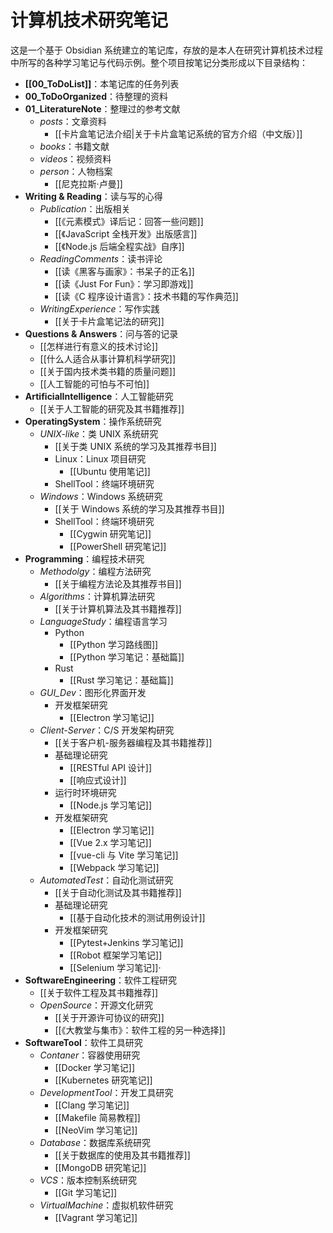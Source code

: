 # 计算机技术研究笔记

这是一个基于 Obsidian 系统建立的笔记库，存放的是本人在研究计算机技术过程中所写的各种学习笔记与代码示例。整个项目按笔记分类形成以下目录结构：

- **[[00_ToDoList]]**：本笔记库的任务列表
- **00_ToDoOrganized**：待整理的资料
- **01_LiteratureNote**：整理过的参考文献
  - *posts*：文章资料
    - [[卡片盒笔记法介绍|关于卡片盒笔记系统的官方介绍（中文版）]]
  - *books*：书籍文献
  - *videos*：视频资料
  - *person*：人物档案
    - [[尼克拉斯·卢曼]]
- **Writing & Reading**：读与写的心得
  - *Publication*：出版相关
    - [[《元素模式》译后记：回答一些问题]]
    - [[《JavaScript 全栈开发》出版感言]]
    - [[《Node.js 后端全程实战》自序]]
  - *ReadingComments*：读书评论
    - [[读《黑客与画家》：书呆子的正名]]
    - [[读《Just For Fun》：学习即游戏]]
    - [[读《C 程序设计语言》：技术书籍的写作典范]]
  - *WritingExperience*：写作实践
    - [[关于卡片盒笔记法的研究]]
- **Questions & Answers**：问与答的记录
  - [[怎样进行有意义的技术讨论]]
  - [[什么人适合从事计算机科学研究]]
  - [[关于国内技术类书籍的质量问题]]
  - [[人工智能的可怕与不可怕]]
- **ArtificialIntelligence**：人工智能研究
  - [[关于人工智能的研究及其书籍推荐]]
- **OperatingSystem**：操作系统研究
  - *UNIX-like*：类 UNIX 系统研究
    - [[关于类 UNIX 系统的学习及其推荐书目]]
    - Linux：Linux 项目研究
      - [[Ubuntu 使用笔记]]
    - ShellTool：终端环境研究
  - *Windows*：Windows 系统研究
    - [[关于 Windows 系统的学习及其推荐书目]]
    - ShellTool：终端环境研究
      - [[Cygwin 研究笔记]]
      - [[PowerShell 研究笔记]]
- **Programming**：编程技术研究
  - *Methodolgy*：编程方法研究
    - [[关于编程方法论及其推荐书目]]
  - *Algorithms*：计算机算法研究
    - [[关于计算机算法及其书籍推荐]]
  - *LanguageStudy*：编程语言学习
    - Python
      - [[Python 学习路线图]]
      - [[Python 学习笔记：基础篇]]
    - Rust
      - [[Rust 学习笔记：基础篇]]
  - *GUI_Dev*：图形化界面开发
    - 开发框架研究
      - [[Electron 学习笔记]]
  - *Client-Server*：C/S 开发架构研究
    - [[关于客户机-服务器编程及其书籍推荐]]
    - 基础理论研究
      - [[RESTful API 设计]]
      - [[响应式设计]]
    - 运行时环境研究
      - [[Node.js 学习笔记]]
    - 开发框架研究
      - [[Electron 学习笔记]]
      - [[Vue 2.x 学习笔记]]
      - [[vue-cli 与 Vite 学习笔记]]
      - [[Webpack 学习笔记]]
  - *AutomatedTest*：自动化测试研究
    - [[关于自动化测试及其书籍推荐]]
    - 基础理论研究
      - [[基于自动化技术的测试用例设计]]
    - 开发框架研究
      - [[Pytest+Jenkins 学习笔记]]
      - [[Robot 框架学习笔记]]
      - [[Selenium 学习笔记]]·
- **SoftwareEngineering**：软件工程研究
  - [[关于软件工程及其书籍推荐]]
  - *OpenSource*：开源文化研究
    - [[关于开源许可协议的研究]]
    - [[《大教堂与集市》：软件工程的另一种选择]]
- **SoftwareTool**：软件工具研究
  - *Contaner*：容器使用研究
    - [[Docker 学习笔记]]
    - [[Kubernetes 研究笔记]] 
  - *DevelopmentTool*：开发工具研究
    - [[Clang 学习笔记]]
    - [[Makefile 简易教程]]
    - [[NeoVim 学习笔记]]
  - *Database*：数据库系统研究
    - [[关于数据库的使用及其书籍推荐]]
    - [[MongoDB 研究笔记]]
  - *VCS*：版本控制系统研究
    - [[Git 学习笔记]]
  - *VirtualMachine*：虚拟机软件研究
    - [[Vagrant 学习笔记]]

